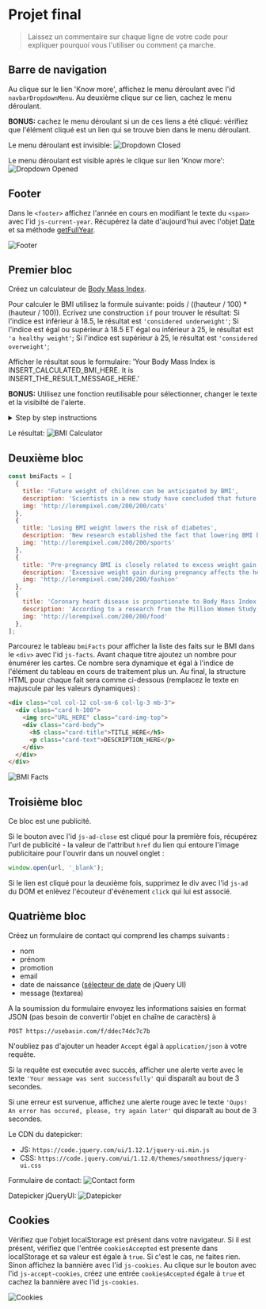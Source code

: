 # Projet final

> Laissez un commentaire sur chaque ligne de votre code pour expliquer pourquoi vous l'utiliser ou comment ça marche. 

## Barre de navigation

Au clique sur le lien 'Know more', affichez le menu déroulant avec l'id `navbarDropdownMenu`. Au deuxième clique sur ce lien, cachez le menu déroulant.

**BONUS:** cachez le menu déroulant si un de ces liens a été cliqué: vérifiez que l'élément cliqué est un lien qui se trouve bien dans le menu déroulant.


Le menu déroulant est invisible:
![Dropdown Closed](https://i.ibb.co/P1gwN7p/final-project-navbar.png)

Le menu déroulant est visible après le clique sur lien 'Know more':
![Dropdown Opened](https://i.ibb.co/Tmvx3bP/final-project-navbar-opened.png)

## Footer

Dans le `<footer>` affichez l'année en cours en modifiant le texte du `<span>` avec l'id `js-current-year`. Récupérez la date d'aujourd'hui avec l'objet [Date](https://developer.mozilla.org/en-US/docs/Web/JavaScript/Reference/Global_Objects/Date) et sa méthode [getFullYear](https://developer.mozilla.org/en-US/docs/Web/JavaScript/Reference/Global_Objects/Date/getFullYear).

![Footer](https://i.ibb.co/mFQ78x9/final-project-footer.png)

## Premier bloc

Créez un calculateur de [Body Mass Index](https://fr.wikipedia.org/wiki/Indice_de_masse_corporelle).

Pour calculer le BMI utilisez la formule suivante: poids / ((hauteur / 100) * (hauteur / 100)).
Ecrivez une construction `if` pour trouver le résultat:
Si l'indice est inférieur à 18.5, le résultat est `'considered underweight'`;
Si l'indice est égal ou supérieur à 18.5 ET égal ou inférieur à 25, le résultat est `'a healthy weight'`;
Si l'indice est supérieur à 25, le résultat est `'considered overweight'`;

Afficher le résultat sous le formulaire: 'Your Body Mass Index is INSERT_CALCULATED_BMI_HERE. It is INSERT_THE_RESULT_MESSAGE_HERE.'

**BONUS:** Utilisez une fonction reutilisable pour sélectionner, changer le texte et la visibilté de l'alerte.

<details>
  <summary>Step by step instructions</summary>

1. Interceptez la soumission du formulaire.
2. Récupérez la valeur du champ de saisie 'Your weight'.
3. Convertissez cette valeur en nombre.
4. Récupérez la valeur du champ de saisie 'Your height'.
5. Convertissez cette valeur en nombre.
6. Calculez le BMI.
7. Vérifiez que le BMI n'est pas égal à [NaN](https://developer.mozilla.org/en-US/docs/Web/JavaScript/Reference/Global_Objects/NaN) avec la méthode [isNaN](https://developer.mozilla.org/en-US/docs/Web/JavaScript/Reference/Global_Objects/isNaN).
8. Ecrivez une construction `if` pour determiner le résultat.
9. Si BMI est égal à `NaN`, cachez l'alerte.
10. Si BMI n'est pas égal à `NaN`, affichez l'alerte avec le résultat.
</details>

Le résultat: 
![BMI Calculator](https://i.ibb.co/1TVN8sp/final-project-calculator.png)

## Deuxième bloc
```js
const bmiFacts = [
  {
    title: 'Future weight of children can be anticipated by BMI',
    description: 'Scientists in a new study have concluded that future weight can be forecasted by looking at children’s BMI. ',
    img: 'http://lorempixel.com/200/200/cats'
  },
  {
    title: 'Losing BMI weight lowers the risk of diabetes',
    description: 'New research established the fact that lowering BMI by almost five units dramatically lowers risk of diabetes, in spite of the initial weight of a person.',
    img: 'http://lorempixel.com/200/200/sports'
  },
  {
    title: 'Pre-pregnancy BMI is closely related to excess weight gain during pregnancy',
    description: 'Excessive weight gain during pregnancy affects the health of a mother and her baby, pre-pregnancy BMI and ethnicity might signal a likelihood for obesity later in life for young mothers.',
    img: 'http://lorempixel.com/200/200/fashion'
  },
  {
    title: 'Coronary heart disease is proportionate to Body Mass Index (BMI)',
    description: 'According to a research from the Million Women Study, Coronary heart disease (CHD) increases with age and also with an increase in body mass index (BMI).',
    img: 'http://lorempixel.com/200/200/food'
  },
];
```

Parcourez le tableau `bmiFacts` pour afficher la liste des faits sur le BMI dans le `<div>` avec l'id `js-facts`.
Avant chaque titre ajoutez un nombre pour énumérer les cartes. Ce nombre sera dynamique et égal à l'indice de l'élément du tableau en cours de traitement plus un.
Au final, la structure HTML pour chaque fait sera comme ci-dessous (remplacez le texte en majuscule par les valeurs dynamiques) :

```html
<div class="col col-12 col-sm-6 col-lg-3 mb-3">
  <div class="card h-100">
    <img src="URL_HERE" class="card-img-top">
    <div class="card-body">
      <h5 class="card-title">TITLE_HERE</h5>
      <p class="card-text">DESCRIPTION_HERE</p>
    </div>
  </div>
</div>
```

![BMI Facts](https://i.ibb.co/JHVsLdQ/final-project-facts.png)

## Troisième bloc

Ce bloc est une publicité. 

Si le bouton avec l'id `js-ad-close` est cliqué pour la première fois, récupérez l'url de publicité - la valeur de l'attribut `href` du lien qui entoure l'image publicitaire pour l'ouvrir dans un nouvel onglet :
```js
window.open(url, '_blank');
```

Si le lien est cliqué pour la deuxième fois, supprimez le div avec l'id `js-ad` du DOM et enlèvez l'écouteur d'événement `click` qui lui est associé.

## Quatrième bloc

Créez un formulaire de contact qui comprend les champs suivants :

+ nom
+ prénom
+ promotion
+ email
+ date de naissance ([sélecteur de date](https://jqueryui.com/datepicker/) de jQuery UI)
+ message (textarea)

A la soumission du formulaire envoyez les informations saisies en format JSON (pas besoin de convertir l'objet en chaîne de caractèrs) à 
```
POST https://usebasin.com/f/ddec74dc7c7b
```
N'oubliez pas d'ajouter un header `Accept` égal à `application/json` à votre requête.

Si la requête est executée avec succès, afficher une alerte verte avec le texte `'Your message was sent successfully'` qui disparaît au bout de 3 secondes.

Si une erreur est survenue, affichez une alerte rouge avec le texte `'Oups! An error has occured, please, try again later'` qui disparaît au bout de 3 secondes.

Le CDN du datepicker:
+ JS: `https://code.jquery.com/ui/1.12.1/jquery-ui.min.js`
+ CSS: `https://code.jquery.com/ui/1.12.0/themes/smoothness/jquery-ui.css`

Formulaire de contact:
![Contact form](https://i.ibb.co/12WFvpf/final-project-contact-form.png)

Datepicker jQueryUI:
![Datepicker](https://i.ibb.co/5xShskG/final-project-contact-form-datepicker.png)


## Cookies

Vérifiez que l'objet localStorage est présent dans votre navigateur.
Si il est présent, vérifiez que l'entrée `cookiesAccepted` est presente dans localStorage et sa valeur est égale à `true`. Si c'est le cas, ne faites rien. Sinon affichez la bannière avec l'id `js-cookies`.
Au clique sur le bouton avec l'id `js-accept-cookies`, créez une entrée `cookiesAccepted` égale à `true` et cachez la bannière avec l'id `js-cookies`.

![Cookies](https://i.ibb.co/xjd2YFM/final-project-cookies.png)

